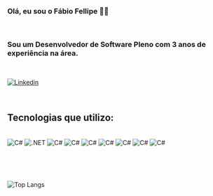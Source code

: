 
### Olá, eu sou o Fábio Fellipe 👋🏻

<br/>

### Sou um <b> Desenvolvedor de Software Pleno </b> com 3 anos de experiência na área.

<br/>

[![Linkedin](https://img.shields.io/badge/LinkedIn-0077B5?style=for-the-badge&logo=linkedin&logoColor=white)](https://www.linkedin.com/in/fabio-fellipe-ferreira-b81099217/)

<br/>

## Tecnologias que utilizo:

<div style="display: inline_block"><br/>
    <img align="center" alt="C#" src="https://img.shields.io/badge/C%23-239120?style=for-the-badge&logo=c-sharp&logoColor=white" />
    <img align="center" alt=".NET" src="https://img.shields.io/badge/.NET-5C2D91?style=for-the-badge&logo=.net&logoColor=white" />
    <img align="center" alt="C#" src="https://img.shields.io/badge/JavaScript-323330?style=for-the-badge&logo=javascript&logoColor=F7DF1E" />
    <img align="center" alt="C#" src="https://img.shields.io/badge/TypeScript-007ACC?style=for-the-badge&logo=typescript&logoColor=white" />
    <img align="center" alt="C#" src="https://img.shields.io/badge/HTML5-E34F26?style=for-the-badge&logo=html5&logoColor=white" />
    <img align="center" alt="C#" src="https://img.shields.io/badge/CSS3-1572B6?style=for-the-badge&logo=css3&logoColor=white" />
    <img align="center" alt="C#" src="https://img.shields.io/badge/Angular-DD0031?style=for-the-badge&logo=angular&logoColor=white" />
    <img align="center" alt="C#" src="https://img.shields.io/badge/MySQL-00000F?style=for-the-badge&logo=mysql&logoColor=white" />
    <img align="center" alt="C#" src="https://img.shields.io/badge/MongoDB-4EA94B?style=for-the-badge&logo=mongodb&logoColor=white" />

</div>  

<br/> <br/> <br/>

![Top Langs](https://github-readme-stats.vercel.app/api/top-langs/?username=fabiofellipecs&layout=donut&theme=dracula)

